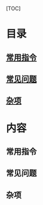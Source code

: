 [TOC]

# 目录

## [常用指令](#1)

## [常见问题](#2)

## [杂项](#3)

# 内容

## <a name ="1">常用指令</a>

## <a name ="2">常见问题</a>

## <a name="3">杂项</a>